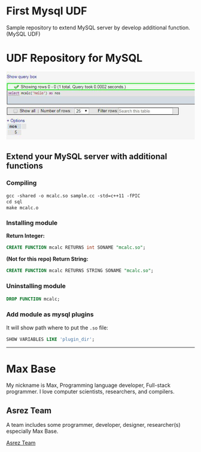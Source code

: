 # First Mysql UDF

Sample repository to extend MySQL server by develop additional function. (MySQL UDF)

# UDF Repository for MySQL

![screenshot - Extend your MySQL server with additional functions](screenshot1.jpg)

## Extend your MySQL server with additional functions

### Compiling

```
gcc -shared -o mcalc.so sample.cc -std=c++11 -fPIC
cd sql
make mcalc.o
```

### Installing module

**Return Integer:**
```sql
CREATE FUNCTION mcalc RETURNS int SONAME "mcalc.so";
```

**(Not for this repo) Return String:**
```sql
CREATE FUNCTION mcalc RETURNS STRING SONAME "mcalc.so";
```

### Uninstalling module

```sql
DROP FUNCTION mcalc;
```

### Add module as mysql plugins

It will show path where to put the `.so` file:

```sql
SHOW VARIABLES LIKE 'plugin_dir';
```

---------

# Max Base

My nickname is Max, Programming language developer, Full-stack programmer. I love computer scientists, researchers, and compilers.

## Asrez Team

A team includes some programmer, developer, designer, researcher(s) especially Max Base.

[Asrez Team](https://www.asrez.com/)
